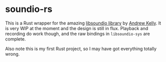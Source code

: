 # soundio-rs

This is a Rust wrapper for the amazing [libsoundio library](http://libsound.io/)
by [Andrew Kelly](https://github.com/andrewrk). It is very WIP at the moment and
the design is still in flux. Playback and recording do work though, and the raw bindings
in `libsoundio-sys` are complete.

Also note this is my first Rust project, so I may have got everything totally wrong.